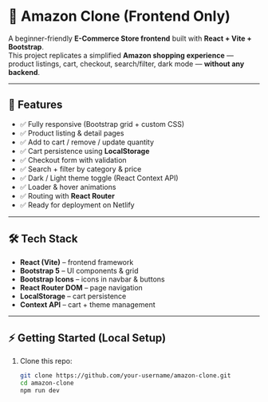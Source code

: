 # 🛒 Amazon Clone (Frontend Only)

A beginner-friendly **E-Commerce Store frontend** built with **React + Vite + Bootstrap**.  
This project replicates a simplified **Amazon shopping experience** — product listings, cart, checkout, search/filter, dark mode — **without any backend**.  

---

## 🚀 Features

- ✅ Fully responsive (Bootstrap grid + custom CSS)  
- ✅ Product listing & detail pages  
- ✅ Add to cart / remove / update quantity  
- ✅ Cart persistence using **LocalStorage**  
- ✅ Checkout form with validation  
- ✅ Search + filter by category & price  
- ✅ Dark / Light theme toggle (React Context API)  
- ✅ Loader & hover animations  
- ✅ Routing with **React Router**  
- ✅ Ready for deployment on Netlify  

---

## 🛠 Tech Stack

- **React (Vite)** – frontend framework  
- **Bootstrap 5** – UI components & grid  
- **Bootstrap Icons** – icons in navbar & buttons  
- **React Router DOM** – page navigation  
- **LocalStorage** – cart persistence  
- **Context API** – cart + theme management  

---

## ⚡ Getting Started (Local Setup)

1. Clone this repo:
   ```bash
   git clone https://github.com/your-username/amazon-clone.git
   cd amazon-clone
   npm run dev



